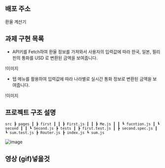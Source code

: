 ## 배포 주소
<a hrfe="">환율 계산기</a>


## 과제 구현 목록

+ API키를 Fetch하여 환율 정보를 가져와서 사용자의 입력값에 따라 한국, 일본, 필리핀의 통화를 USD 로 변환된 금액을 보여줍니다.

!이미지

+ 탭 메뉴를 활용하여 입력값에 따라 나라별로 실시간 통화 정보로 변환된 금액을 보여줍니다.
 
!이미지


## 프로젝트 구조 설명

`
src
 ┣ pages
 ┃ ┣ first
 ┃ ┃ ┣ First.js
 ┃ ┃ ┣ Me.js
 ┃ ┃ ┗ fucntion.js
 ┃ ┗ second
 ┃ ┃ ┗ Second.js
 ┣ tests
 ┃ ┣ first.test.js
 ┃ ┣ second.spec.js
 ┃ ┗ sum.test.js
 ┣ Router.js
 ┣ index.js
 ┗ sum.js
`

![image](https://user-images.githubusercontent.com/98315458/150923719-8576e071-274f-48a7-ac92-f571ab55468a.png)
 
 
 ## 영상 (gif)넣을것
